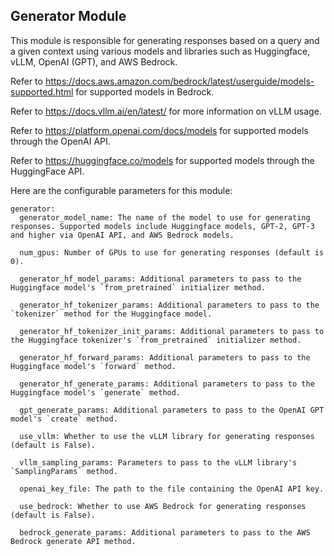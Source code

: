 ## Generator Module

This module is responsible for generating responses based on a query and a given context using various models and libraries such as Huggingface, vLLM,  OpenAI (GPT), and AWS Bedrock.

Refer to https://docs.aws.amazon.com/bedrock/latest/userguide/models-supported.html for supported models in Bedrock.

Refer to https://docs.vllm.ai/en/latest/ for more information on vLLM usage.

Refer to https://platform.openai.com/docs/models for supported models through the OpenAI API. 

Refer to https://huggingface.co/models for supported models through the HuggingFace API. 

Here are the configurable parameters for this module:

```
generator:
  generator_model_name: The name of the model to use for generating responses. Supported models include Huggingface models, GPT-2, GPT-3 and higher via OpenAI API, and AWS Bedrock models.
  
  num_gpus: Number of GPUs to use for generating responses (default is 0).
  
  generator_hf_model_params: Additional parameters to pass to the Huggingface model's `from_pretrained` initializer method.
  
  generator_hf_tokenizer_params: Additional parameters to pass to the `tokenizer` method for the Huggingface model.
  
  generator_hf_tokenizer_init_params: Additional parameters to pass to the Huggingface tokenizer's `from_pretrained` initializer method.
  
  generator_hf_forward_params: Additional parameters to pass to the Huggingface model's `forward` method.
  
  generator_hf_generate_params: Additional parameters to pass to the Huggingface model's `generate` method.
  
  gpt_generate_params: Additional parameters to pass to the OpenAI GPT model's `create` method.
  
  use_vllm: Whether to use the vLLM library for generating responses (default is False).
  
  vllm_sampling_params: Parameters to pass to the vLLM library's `SamplingParams` method.
  
  openai_key_file: The path to the file containing the OpenAI API key.
  
  use_bedrock: Whether to use AWS Bedrock for generating responses (default is False).
  
  bedrock_generate_params: Additional parameters to pass to the AWS Bedrock generate API method.

```